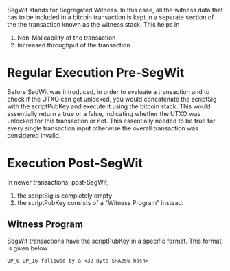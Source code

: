 SegWit stands for Segregated Witness. In this case, all the witness data that has to be included in a bitcoin transaction is kept in a separate section of the the transaction known as the witness stack. This helps in
1. Non-Malleability of the transaction
2. Increased throughput of the transaction.
# Regular Execution Pre-SegWit
Before SegWit was introduced, in order to evaluate a transaction and to check if the UTXO can get unlocked, you would concatenate the scriptSig with the scriptPubKey and execute it using the bitcoin stack. This would essentially return a true or a false, indicating whether the UTXO was unlocked for this transaction or not. This essentially needed to be true for every single transaction input otherwise the overall transaction was considered invalid.
# Execution Post-SegWit
In newer transactions, post-SegWit,
1. the scriptSig is completely empty
2. the scriptPubKey consists of a "Witness Program" instead.
## Witness Program
SegWit transactions have the scriptPubKey in a specific format. This format is given below
```
OP_0-OP_16 followed by a <32 Byte SHA256 hash> 
```
